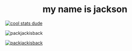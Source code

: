 <h1 align="center">my name is jackson</h1>

[![cool stats dude](https://readme-stats-bay-nine.vercel.app/api?username=packjackisback)](https://github.com/anuraghazra/github-readme-stats)

<p align="left"> <img src="https://komarev.com/ghpvc/?username=packjackisback&label=Profile%20views&color=0e75b6&style=plastic" alt="packjackisback" /> </p>

<p align="left"> <a href="https://github.com/ryo-ma/github-profile-trophy"><img src="https://github-profile-trophy.vercel.app/?username=packjackisback&theme=onedark" alt="packjackisback" /></a> </p>


